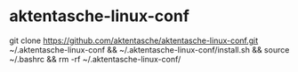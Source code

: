 # aktentasche-linux-conf

git clone https://github.com/aktentasche/aktentasche-linux-conf.git ~/.aktentasche-linux-conf &&
~/.aktentasche-linux-conf/install.sh &&
source ~/.bashrc &&
rm -rf ~/.aktentasche-linux-conf/
